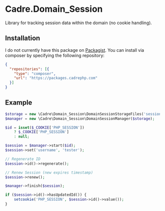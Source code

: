 # Cadre.Domain_Session

Library for tracking session data within the domain (no cookie handling).

## Installation

I do not currently have this package on [Packagist](https://packagist.org/). 
You can install via composer by specifying the following repository:

```json
{
  "repositories": [{
    "type": "composer",
    "url": "https://packages.cadrephp.com"
  }]
}
```

## Example

```php
$storage = new \Cadre\Domain_Session\DomainSessionStorageFiles('sessions');
$manager = new \Cadre\Domain_Session\DomainSessionManager($storage);

$id = isset($_COOKIE['PHP_SESSION'])
    ? $_COOKIE['PHP_SESSION']
    : null;

$session = $manager->start($id);
$session->set('username', 'tester');

// Regenerate ID
$session->id()->regenerate();

// Renew Session (new expires timestamp)
$session->renew();

$manager->finish($session);

if ($session->id()->hasUpdatedId()) {
    setcookie('PHP_SESSION', $session->id()->value());
}
```
